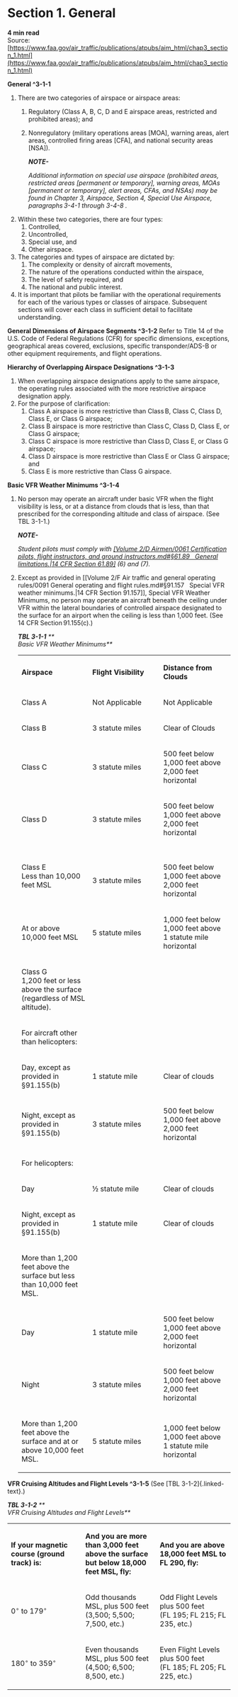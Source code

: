 # Section 1. General
**4 min read**  
Source: [https://www.faa.gov/air_traffic/publications/atpubs/aim_html/chap3_section_1.html](https://www.faa.gov/air_traffic/publications/atpubs/aim_html/chap3_section_1.html)

<div>

**General ^3-1-1**

1.  There are two categories of airspace or airspace areas:
    1.  Regulatory (Class A, B, C, D and E airspace areas, restricted and prohibited areas); and
    2.  Nonregulatory (military operations areas \[MOA\], warning areas, alert areas, controlled firing areas \[CFA\], and national security areas \[NSA\]).
        <div>

        <em>**NOTE-**</em>

        <em>Additional information on special use airspace (prohibited areas, restricted areas \[permanent or temporary\], warning areas, MOAs \[permanent or temporary\], alert areas, CFAs, and NSAs) may be found in Chapter 3, Airspace, Section 4, Special Use Airspace, paragraphs 3-4-1 through 3-4-8 .</em>

        </div>
2.  Within these two categories, there are four types:
    1.  Controlled,
    2.  Uncontrolled,
    3.  Special use, and
    4.  Other airspace.
3.  The categories and types of airspace are dictated by:
    1.  The complexity or density of aircraft movements,
    2.  The nature of the operations conducted within the airspace,
    3.  The level of safety required, and
    4.  The national and public interest.
4.  It is important that pilots be familiar with the operational requirements for each of the various types or classes of airspace. Subsequent sections will cover each class in sufficient detail to facilitate understanding.

**General Dimensions of Airspace Segments ^3-1-2** Refer to Title 14 of the U.S. Code of Federal Regulations (CFR) for specific dimensions, exceptions, geographical areas covered, exclusions, specific transponder/ADS-B or other equipment requirements, and flight operations.

**Hierarchy of Overlapping Airspace Designations ^3-1-3**

1.  When overlapping airspace designations apply to the same airspace, the operating rules associated with the more restrictive airspace designation apply.
2.  For the purpose of clarification:
    1.  Class A airspace is more restrictive than Class B, Class C, Class D, Class E, or Class G airspace;
    2.  Class B airspace is more restrictive than Class C, Class D, Class E, or Class G airspace;
    3.  Class C airspace is more restrictive than Class D, Class E, or Class G airspace;
    4.  Class D airspace is more restrictive than Class E or Class G airspace; and
    5.  Class E is more restrictive than Class G airspace.

**Basic VFR Weather Minimums ^3-1-4**

1.  No person may operate an aircraft under basic VFR when the flight visibility is less, or at a distance from clouds that is less, than that prescribed for the corresponding altitude and class of airspace. (See TBL 3-1-1.)
    <div>

    <em>**NOTE-**</em>

    <em>Student pilots must comply with [[Volume 2/D Airmen/0061 Certification  pilots, flight instructors, and ground instructors.md#§61.89   General limitations.|14 CFR Section 61.89]](a) (6) and (7).</em>

    </div>
2.  Except as provided in [[Volume 2/F Air traffic and general operating rules/0091 General operating and flight rules.md#§91.157   Special VFR weather minimums.|14 CFR Section 91.157]], Special VFR Weather Minimums, no person may operate an aircraft beneath the ceiling under VFR within the lateral boundaries of controlled airspace designated to the surface for an airport when the ceiling is less than 1,000 feet. (See 14 CFR Section 91.155(c).) <em>
    <div>

    ***TBL 3-1-1*** **  
    Basic VFR Weather Minimums**

    </div>

    </em>
    <table><colgroup><col style="width: 33%" /><col style="width: 33%" /><col style="width: 33%" /></colgroup><tbody><tr class="odd"><td><p><strong>Airspace</strong></p></td><td><p><strong>Flight Visibility</strong></p></td><td><p><strong>Distance from Clouds</strong></p></td></tr><tr class="even"><td><p>Class A</p></td><td><p>Not Applicable</p></td><td><p>Not Applicable</p></td></tr><tr class="odd"><td><p>Class B</p></td><td><p>3 statute miles</p></td><td><p>Clear of Clouds</p></td></tr><tr class="even"><td><p>Class C</p></td><td><p>3 statute miles</p></td><td><p>500 feet below<br />
    1,000 feet above<br />
    2,000 feet horizontal</p></td></tr><tr class="odd"><td><p>Class D</p></td><td><p>3 statute miles</p></td><td><p>500 feet below<br />
    1,000 feet above<br />
    2,000 feet horizontal</p></td></tr><tr class="even"><td><p>Class E<br />
    Less than 10,000 feet MSL</p></td><td><p><br />
    3 statute miles</p></td><td><p><br />
    500 feet below<br />
    1,000 feet above<br />
    2,000 feet horizontal</p></td></tr><tr class="odd"><td><p>At or above 10,000 feet MSL</p></td><td><p>5 statute miles</p></td><td><p>1,000 feet below<br />
    1,000 feet above<br />
    1 statute mile horizontal</p></td></tr><tr class="even"><td><p>Class G<br />
    1,200 feet or less above the surface (regardless of MSL altitude).</p></td><td><p> </p></td><td><p> </p></td></tr><tr class="odd"><td><p>For aircraft other than helicopters:</p></td><td><p> </p></td><td><p> </p></td></tr><tr class="even"><td><p>Day, except as provided in §91.155(b)</p></td><td><p>1 statute mile</p></td><td><p>Clear of clouds</p></td></tr><tr class="odd"><td><p>Night, except as provided in §91.155(b)</p></td><td><p>3 statute miles</p></td><td><p>500 feet below<br />
    1,000 feet above<br />
    2,000 feet horizontal</p></td></tr><tr class="even"><td><p>For helicopters:</p></td><td><p> </p></td><td><p> </p></td></tr><tr class="odd"><td><p>Day</p></td><td><p>½ statute mile</p></td><td><p>Clear of clouds</p></td></tr><tr class="even"><td><p>Night, except as provided in §91.155(b)</p></td><td><p>1 statute mile</p></td><td><p>Clear of clouds</p></td></tr><tr class="odd"><td><p>More than 1,200 feet above the surface but less than 10,000 feet MSL.</p></td><td><p> </p></td><td><p> </p></td></tr><tr class="even"><td><p>Day</p></td><td><p>1 statute mile</p></td><td><p>500 feet below<br />
    1,000 feet above<br />
    2,000 feet horizontal</p></td></tr><tr class="odd"><td><p>Night</p></td><td><p>3 statute miles</p></td><td><p>500 feet below<br />
    1,000 feet above<br />
    2,000 feet horizontal</p></td></tr><tr class="even"><td><p>More than 1,200 feet above the surface and at or above 10,000 feet MSL.</p></td><td><p>5 statute miles</p></td><td><p>1,000 feet below<br />
    1,000 feet above<br />
    1 statute mile horizontal</p></td></tr></tbody></table>

**VFR Cruising Altitudes and Flight Levels ^3-1-5** (See [TBL 3-1-2]{.linked-text}.) <em>

<div>

***TBL 3-1-2*** **  
VFR Cruising Altitudes and Flight Levels**

</div>

</em>

<table><colgroup><col style="width: 33%" /><col style="width: 33%" /><col style="width: 33%" /></colgroup><tbody><tr class="odd"><td><p><strong>If your magnetic course (ground track) is:</strong></p></td><td><p><strong>And you are more than 3,000 feet above the surface but below 18,000 feet MSL, fly:</strong></p></td><td><p><strong>And you are above 18,000 feet MSL to FL 290, fly:</strong></p></td></tr><tr class="even"><td><p>0<sup>∘</sup> to 179<sup>∘</sup></p></td><td><p>Odd thousands MSL, plus 500 feet<br />
(3,500; 5,500; 7,500, etc.)</p></td><td><p>Odd Flight Levels plus 500 feet<br />
(FL 195; FL 215; FL 235, etc.)</p></td></tr><tr class="odd"><td><p>180<sup>∘</sup> to 359<sup>∘</sup></p></td><td><p>Even thousands MSL, plus 500 feet<br />
(4,500; 6,500; 8,500, etc.)</p></td><td><p>Even Flight Levels plus 500 feet<br />
(FL 185; FL 205; FL 225, etc.)</p></td></tr></tbody></table>

</div>